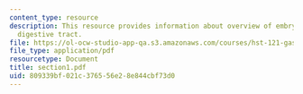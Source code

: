 ```yaml
---
content_type: resource
description: This resource provides information about overview of embryology of the
  digestive tract.
file: https://ol-ocw-studio-app-qa.s3.amazonaws.com/courses/hst-121-gastroenterology-fall-2005/809339bf021c376556e28e844cbf73d0_section1.pdf
file_type: application/pdf
resourcetype: Document
title: section1.pdf
uid: 809339bf-021c-3765-56e2-8e844cbf73d0
---
```

